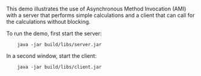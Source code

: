 This demo illustrates the use of Asynchronous Method Invocation (AMI)
with a server that performs simple calculations and a client that can
call for the calculations without blocking.

To run the demo, first start the server:

        java -jar build/libs/server.jar

In a second window, start the client:

        java -jar build/libs/client.jar
